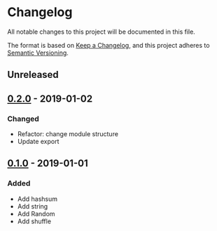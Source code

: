 # Changelog

All notable changes to this project will be documented in this file.

The format is based on [Keep a Changelog](https://keepachangelog.com/en/1.0.0/),
and this project adheres to [Semantic Versioning](https://semver.org/spec/v2.0.0.html).

## Unreleased

## [0.2.0](https://github.com/yahtnif/suni/releases/tag/v0.2.0) - 2019-01-02

### Changed

- Refactor: change module structure
- Update export

## [0.1.0](https://github.com/yahtnif/suni/releases/tag/v0.1.0) - 2019-01-01

### Added

- Add hashsum
- Add string
- Add Random
- Add shuffle
